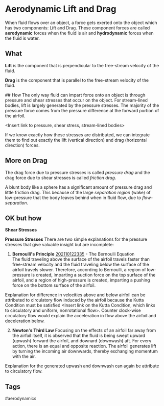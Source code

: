 # Aerodynamic Lift and Drag

When fluid flows over an object, a force gets exerted onto the object which has two components: Lift and Drag. These component forces are called **aerodynamic** forces when the fluid is air and **hydrodynamic** forces when the fluid is water.

## What
**Lift** is the component that is perpendicular to the free-stream velocity of the fluid. 

**Drag** is the component that is parallel to the free-stream velocity of the fluid.

<Insert link to free stream velocity>
## How
The only way fluid can impart force onto an object is through pressure and shear stresses that occur on the object. For stream-lined bodies, lift is largely generated by the pressure stresses. The majority of the pressure force comes from the pressure difference at the forward portion of the airfoil.

<Insert link to pressure, shear stress, stream-lined bodies>

If we know exactly how these stresses are distributed, we can integrate them to find out exactly the lift (vertical direction) and drag (horizontal direction) forces.
## More on Drag
The drag force due to pressure stresses is called *pressure drag* and the drag force due to shear stresses is called *friction drag*.

A blunt body like a sphere has a significant amount of pressure drag and little friction drag. This because of the large *separation region* (wake) of low-pressure that the body leaves behind when in fluid flow, due to *flow-separation*. <insert link on flow-separation which links to favorable and adverse pressure gradient>

## OK but how
**Shear Stresses**


**Pressure Stresses**
There are two simple explanations for the pressure stresses that give valuable insight but are incomplete:

1. **Bernoulli's Principle** [202110122335](../202110122335) - The Bernoulli Equation \
The fluid traveling above the surface of the airfoil travels faster than free-stream velocity and the fluid traveling below the surface of the airfoil travels slower. Therefore, according to Bernoulli, a region of low-pressure is created, imparting a suction force on the top surface of the airfoil, and a region of high-pressure is created, imparting a pushing force on the bottom surface of the airfoil.

Explanation for difference in velocities above and below airfoil can be attributed to circulatory flow induced by the airfoil because the Kutta Condition must be satisfied <Insert link on the Kutta Condition, which links to circulatory and uniform, nonrotational flow>. Counter clock-wise circulatory flow would explain the acceleration in flow above the airfoil and deceleration below.

2. **Newton's Third Law** <Insert link on Newtons Third Law>
Focusing on the effects of an airfoil far away from the airfoil itself, it is observed that the fluid is being swept upward (upwash) forward the airfoil, and downard (downwash) aft. For every action, there is an equal and opposite reaction. The airfoil generates lift by turning the incoming air downwards, thereby exchanging momentum with the air.

Explanation for the generated upwash and downwash can again be attribute to circulatory flow.



## Tags
#aerodynamics
